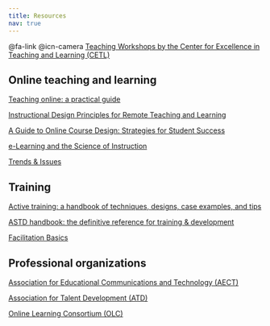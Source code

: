 ```yaml
---
title: Resources
nav: true
---
```



@fa-link 
@icn-camera
<a href="https://www.webpages.uidaho.edu/cetl/workshops/" target="_blank">Teaching Workshops by the Center for Excellence in Teaching and Learning (CETL)</a>

## Online teaching and learning 
<a href="https://alliance-primo.hosted.exlibrisgroup.com/permalink/f/m1uotc/CP51292762730001451" target="_blank">Teaching online: a practical guide</a>

<a href="https://www.fi.ncsu.edu/resources/instructional-design-principles-for-remote-teaching-and-learning/" target="_blank">Instructional Design Principles for Remote Teaching and Learning</a>

<a href="https://alliance-primo.hosted.exlibrisgroup.com/permalink/f/m1uotc/CP51248643820001451" target="_blank">A Guide to Online Course Design: Strategies for Student Success</a>

<a href="https://alliance-primo.hosted.exlibrisgroup.com/permalink/f/m1uotc/CP71248634710001451" target="_blank">e-Learning and the Science of Instruction</a>

<a href="https://trendsandissues.com/" target="_blank">Trends & Issues</a>

## Training
<a href="https://alliance-primo.hosted.exlibrisgroup.com/permalink/f/m1uotc/CP51248529910001451" target="_blank">Active training: a handbook of techniques, designs, case examples, and tips</a>

<a href="https://alliance-primo.hosted.exlibrisgroup.com/permalink/f/1bsq4kj/TN_cdi_safari_books_9781607285618" target="_blank">ASTD handbook: the definitive reference for training & development</a>

<a href="https://alliance-primo.hosted.exlibrisgroup.com/permalink/f/m1uotc/CP71317290090001451" target="_blank">Facilitation Basics</a>

## Professional organizations 
<a href="http://www.aect.org/" target="_blank">Association for Educational Communications and Technology (AECT)</a>

<a href="https://www.td.org/" target="_blank">Association for Talent Development (ATD)</a>

<a href="http://onlinelearningconsortium.org/" target="_blank">Online Learning Consortium (OLC)</a>

